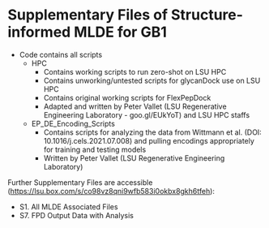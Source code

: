 # Supplementary Files of Structure-informed MLDE for GB1 
- Code contains all scripts
	* HPC 
		* Contains working scripts to run zero-shot on LSU HPC
		* Contains unworking/untested scripts for glycanDock use on LSU HPC 
		* Contains original working scripts for FlexPepDock
		* Adapted and written by Peter Vallet (LSU Regenerative Engineering Laboratory - goo.gl/EUkYoT) and LSU HPC staffs
	* EP_DE_Encoding_Scripts
		* Contains scripts for analyzing the data from Wittmann et al. (DOI: 10.1016/j.cels.2021.07.008) and pulling encodings appropriately for training and testing models 
		* Written by Peter Vallet (LSU Regenerative Engineering Laboratory)

Further Supplementary Files are accessible (https://lsu.box.com/s/co98vz8qni9wfb583i0okbx8gkh6tfeh):
* S1. All MLDE Associated Files
* S7. FPD Output Data with Analysis
